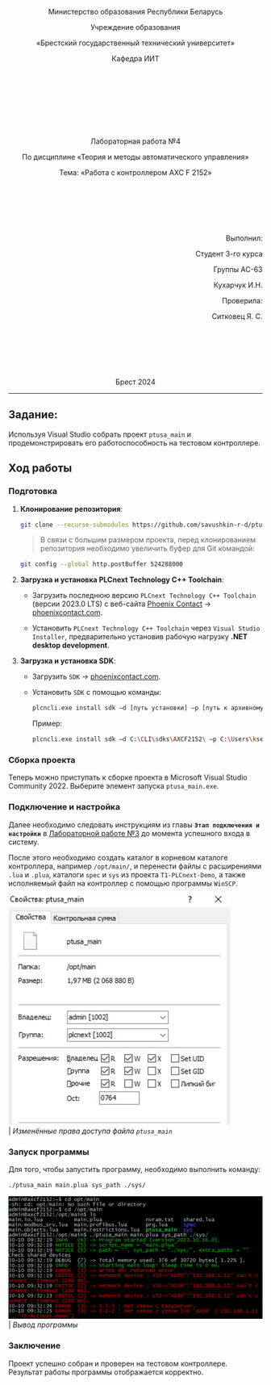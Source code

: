 <p align="center">Министерство образования Республики Беларусь</p>
<p align="center">Учреждение образования</p>
<p align="center">«Брестский государственный технический университет»</p>
<p align="center">Кафедра ИИТ</p>
<br><br><br><br><br><br><br>
<p align="center">Лабораторная работа №4</p>
<p align="center">По дисциплине «Теория и методы автоматического управления»</p>
<p align="center">Тема: «Работа с контроллером AXC F 2152»</p>
<br><br><br><br><br>
<p align="right">Выполнил:</p>
<p align="right">Студент 3-го курса</p>
<p align="right">Группы АС-63</p>
<p align="right">Кухарчук И.Н.</p>
<p align="right">Проверила:</p>
<p align="right">Ситковец Я. С.</p>
<br><br><br><br><br>
<p align="center">Брест 2024</p>

---
## Задание:
Используя Visual Studio собрать проект `ptusa_main` и продемонстрировать его работоспособность на тестовом контроллере.

## Ход работы

### Подготовка

1. **Клонирование репозитория**:
   ```sh
   git clone --recurse-submodules https://github.com/savushkin-r-d/ptusa_main
   ```

   > В связи с большим размером проекта, перед клонированием репозитория необходимо увеличить буфер для Git командой:
   ```sh
   git config --global http.postBuffer 524288000
   ```

2. **Загрузка и установка PLCnext Technology C++ Toolchain**:
   - Загрузить последнюю версию `PLCnext Technology C++ Toolchain` (версии 2023.0 LTS) с веб-сайта [Phoenix Contact](https://www.phoenixcontact.com) -> [phoenixcontact.com](https://www.phoenixcontact.com/ru-lt/produkty/kontroller-axc-f-2152-2404267#downloads-link-target).

   - Установить `PLCnext Technology C++ Toolchain` через `Visual Studio Installer`, предварительно установив рабочую нагрузку **.NET desktop development**.

3. **Загрузка и установка SDK**:
   - Загрузить `SDK` -> [phoenixcontact.com](https://www.phoenixcontact.com/ru-lt/produkty/kontroller-axc-f-2152-2404267?type=softw).

   - Установить `SDK` с помощью команды:
     ```sh
     plcncli.exe install sdk –d [путь установки] –p [путь к архивному файлу]
     ```
     Пример:
     ```sh
     plcncli.exe install sdk –d C:\CLI\sdks\AXCF2152\ –p C:\Users\kseni\Downloads\SDK_for_Windows_64_V_2022_6\pxc-glibc-x86_64-mingw32-axcf2152-image-mingw-cortexa9t2hf-neon-axcf2152-toolchain-2022.6.tar.xz
     ```

### Сборка проекта

Теперь можно приступать к сборке проекта в Microsoft Visual Studio Community 2022. Выберите элемент запуска `ptusa_main.exe`.

### Подключение и настройка

Далее необходимо следовать инструкциям из главы **`Этап подключения и настройки`** в [Лабораторной работе №3](../../task_03/doc/readme.md) до момента успешного входа в систему.

После этого необходимо создать каталог в корневом каталоге контроллера, например `/opt/main/`, и перенести файлы с расширениями `.lua` и `.plua`, каталоги `spec` и `sys` из проекта `T1-PLCnext-Demo`, а также исполняемый файл на контроллер с помощью программы `WinSCP`.

![](../img/file.png)
<br>
| _Изменённые права доступа файла `ptusa_main`_

### Запуск программы

Для того, чтобы запустить программу, необходимо выполнить команду:
```sh
./ptusa_main main.plua sys_path ./sys/
```

![](../img/output.png)
<br>
| _Вывод программы_

### Заключение
Проект успешно собран и проверен на тестовом контроллере. Результат работы программы отображается корректно.